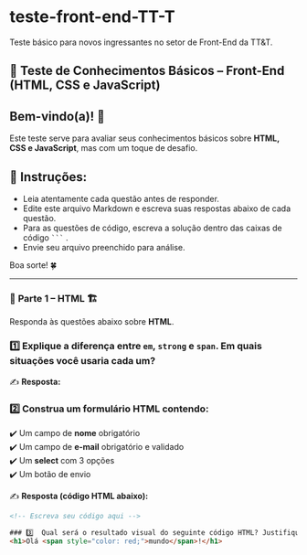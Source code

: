 # teste-front-end-TT-T
Teste básico para novos ingressantes no setor de Front-End da TT&amp;T.
## 📝 Teste de Conhecimentos Básicos – Front-End (HTML, CSS e JavaScript)

## Bem-vindo(a)! 🚀  
Este teste serve para avaliar seus conhecimentos básicos sobre **HTML, CSS e JavaScript**, mas com um toque de desafio.  

## 📌 **Instruções:**  
- Leia atentamente cada questão antes de responder.  
- Edite este arquivo Markdown e escreva suas respostas abaixo de cada questão.  
- Para as questões de código, escreva a solução dentro das caixas de código ` ``` ` .  
- Envie seu arquivo preenchido para análise.  

Boa sorte! 🍀  

---

### 📌 **Parte 1 – HTML** 🏗️  
Responda às questões abaixo sobre **HTML**.  

### 1️⃣ Explique a diferença entre `em`, `strong` e `span`. Em quais situações você usaria cada um?  

✍️ **Resposta:**  

### 2️⃣ Construa um formulário HTML contendo:  
✔️ Um campo de **nome** obrigatório  
✔️ Um campo de **e-mail** obrigatório e validado  
✔️ Um **select** com 3 opções  
✔️ Um botão de envio  

✍️ **Resposta (código HTML abaixo):**  
```html
<!-- Escreva seu código aqui -->

### 3️⃣  Qual será o resultado visual do seguinte código HTML? Justifique sua resposta.
<h1>Olá <span style="color: red;">mundo</span>!</h1>
